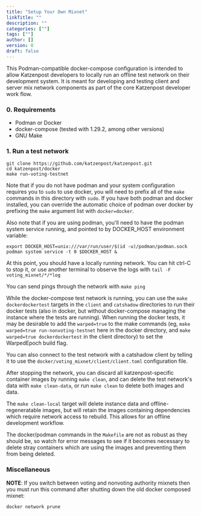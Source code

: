 ```yaml
---
title: "Setup Your Own Mixnet"
linkTitle: ""
description: ""
categories: [""]
tags: [""]
author: []
version: 0
draft: false
---
```


This Podman-compatible docker-compose configuration is intended to allow
Katzenpost developers to locally run an offline test network on their
development system. It is meant for developing and testing client and
server mix network components as part of the core Katzenpost developer
work flow.

### 0. Requirements

- Podman or Docker
- docker-compose (tested with 1.29.2, among other versions)
- GNU Make


### 1. Run a test network

```
git clone https://github.com/katzenpost/katzenpost.git
cd katzenpost/docker
make run-voting-testnet
```

Note that if you do not have podman and your system configuration
requires you to `sudo` to use docker, you will need to prefix all of the
`make` commands in this directory with `sudo`. If you have both podman
and docker installed, you can override the automatic choice of podman
over docker by prefixing the `make` argument list with `docker=docker`.

Also note that if you are using podman, you'll need to have the podman
system service running, and pointed to by DOCKER_HOST environment
variable:

```
export DOCKER_HOST=unix:///var/run/user/$(id -u)/podman/podman.sock
podman system service -t 0 $DOCKER_HOST &
```

At this point, you should have a locally running network. You can hit
ctrl-C to stop it, or use another terminal to observe the logs with
`tail -F voting_mixnet/*/*log`

You can send pings through the network with `make ping`

While the docker-compose test network is running, you can use the
`make dockerdockertest` targets in the `client` and `catshadow`
directories to run their docker tests (also in docker, but without
docker-compose managing the instance where the tests are running). When
running the docker tests, it may be desirable to add the `warped=true`
to the make commands (eg, `make warped=true run-nonvoting-testnet` here
in the docker directory, and `make warped=true dockerdockertest` in the
client directory) to set the WarpedEpoch build flag.

You can also connect to the test network with a catshadow client by
telling it to use the `docker/voting_mixnet/client/client.toml`
configuration file.

After stopping the network, you can discard all katzenpost-specific
container images by running `make clean`, and can delete the test
network's data with `make clean-data`, or run `make clean` to delete
both images and data.

The `make clean-local` target will delete instance data and
offline-regeneratable images, but will retain the images containing
dependencies which require network access to rebuild. This allows for an
offline development workflow.

The docker/podman commands in the `Makefile` are not as robust as they
should be, so watch for error messages to see if it becomes necessary to
delete stray containers which are using the images and preventing them
from being deleted.

### Miscellaneous

**NOTE**: If you switch between voting and nonvoting authority mixnets
then you must run this command after shutting down the old docker
composed mixnet:

```
docker network prune
```
